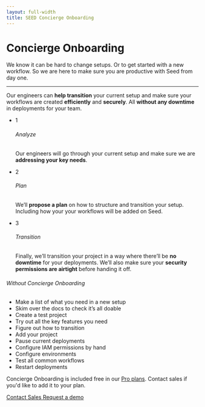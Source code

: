 ```yaml
---
layout: full-width
title: SEED Concierge Onboarding
---
```


<div class="concierge">

  <div class="header">
    <h1 class="title">Concierge Onboarding</h1>
    <p>We know it can be hard to change setups. Or to get started with a new workflow. So we are here to make sure you are productive with Seed from day one.</p>
  </div>

  <hr />

  <div class="what">
    <p>Our engineers can <b>help transition</b> your current setup and make sure your workflows are created <b>efficiently</b> and <b>securely</b>. All <b>without any downtime</b> in deployments for your team.</p>
  </div>

  <div class="comparison">
    <div class="new">
      <ul>
        <li>
          <span>1</span>
          <h6>Analyze</h6>
          <p>Our engineers will go through your current setup and make sure we are <b>addressing your key needs</b>.</p>
        </li>
        <li>
          <span>2</span>
          <h6>Plan</h6>
          <p>We’ll <b>propose a plan</b> on how to structure and transition your setup. Including how your your workflows will be added on Seed.</p>
        </li>
        <li>
          <span>3</span>
          <h6>Transition</h6>
          <p>Finally, we’ll transition your project in a way where there’ll be <b>no downtime</b> for your deployments. We’ll also make sure your <b>security permissions are airtight</b> before handing it off.</p>
        </li>
      </ul>
    </div>
    <div class="old">
      <h6>Without Concierge Onboarding</h6>
      <ul class="fa-ul">
        <li>
          <i class="fa-li fa fa-circle-thin"></i>
          Make a list of what you need in a new setup
        </li>
        <li>
          <i class="fa-li fa fa-circle-thin"></i>
          Skim over the docs to check it’s all doable
        </li>
        <li>
          <i class="fa-li fa fa-circle-thin"></i>
          Create a test project
        </li>
        <li>
          <i class="fa-li fa fa-circle-thin"></i>
          Try out all the key features you need
        </li>
        <li>
          <i class="fa-li fa fa-circle-thin"></i>
          Figure out how to transition
        </li>
        <li>
          <i class="fa-li fa fa-circle-thin"></i>
          Add your project
        </li>
        <li>
          <i class="fa-li fa fa-circle-thin"></i>
          Pause current deployments
        </li>
        <li>
          <i class="fa-li fa fa-circle-thin"></i>
          Configure IAM permissions by hand
        </li>
        <li>
          <i class="fa-li fa fa-circle-thin"></i>
          Configure environments
        </li>
        <li>
          <i class="fa-li fa fa-circle-thin"></i>
          Test all common workflows
        </li>
        <li>
          <i class="fa-li fa fa-circle-thin"></i>
          Restart deployments
        </li>
      </ul>
    </div>
  </div>

  <div class="closing">
    <p>Concierge Onboarding is included free in our <a href="/#pricing">Pro plans</a>. Contact sales if you'd like to add it to your plan.</p>
    <div class="controls">
      <a class="contact" href="mailto:{{ site.sales_email }}?subject=Concierge%20Onboarding">
        Contact Sales
      </a>
      <a class="demo" href="{{ site.console_url }}{{ site.request_demo }}">
        Request a demo
      </a>
    </div>
  </div>

</div>
